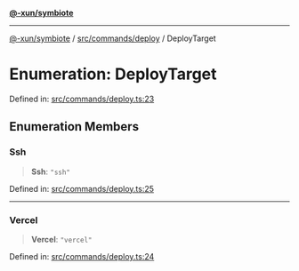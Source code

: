 [**@-xun/symbiote**](../../../../README.md)

***

[@-xun/symbiote](../../../../README.md) / [src/commands/deploy](../README.md) / DeployTarget

# Enumeration: DeployTarget

Defined in: [src/commands/deploy.ts:23](https://github.com/Xunnamius/symbiote/blob/5baec034070630bef8d87e6af86e863ce8273a75/src/commands/deploy.ts#L23)

## Enumeration Members

### Ssh

> **Ssh**: `"ssh"`

Defined in: [src/commands/deploy.ts:25](https://github.com/Xunnamius/symbiote/blob/5baec034070630bef8d87e6af86e863ce8273a75/src/commands/deploy.ts#L25)

***

### Vercel

> **Vercel**: `"vercel"`

Defined in: [src/commands/deploy.ts:24](https://github.com/Xunnamius/symbiote/blob/5baec034070630bef8d87e6af86e863ce8273a75/src/commands/deploy.ts#L24)
